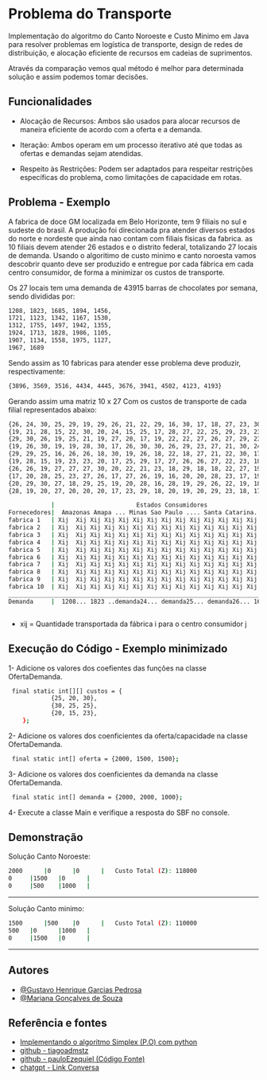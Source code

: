 
# Problema do Transporte

Implementação do algoritmo do Canto Noroeste e Custo Minimo em Java para resolver problemas em logística de transporte, design de redes de distribuição, e alocação eficiente de recursos em cadeias de suprimentos.

Através da comparação vemos qual método é melhor para determinada solução e assim podemos tomar decisões. 

## Funcionalidades

- Alocação de Recursos: Ambos são usados para alocar recursos de maneira eficiente de acordo com a oferta e a demanda.

- Iteração: Ambos operam em um processo iterativo até que todas as ofertas e demandas sejam atendidas.

- Respeito às Restrições: Podem ser adaptados para respeitar restrições específicas do problema, como limitações de capacidade em rotas.


## Problema - Exemplo

A fabrica de doce GM localizada em Belo Horizonte, tem 9 filiais no sul e sudeste do brasil. A produção foi direcionada pra atender diversos estados do norte e nordeste que ainda nao contam com filiais fisicas da fabrica. as 10 filiais devem atender 26 estados e o distrito federal, totalizando 27 locais de demanda. Usando o algoritimo de custo minimo e canto noroesta vamos descobrir quanto deve ser produzido e entregue por cada fábrica em cada centro consumidor, de forma a minimizar os custos de transporte.

Os 27 locais tem uma demanda de 43915 barras de chocolates por semana, sendo divididas por:
```bash
1208, 1823, 1685, 1894, 1456,
1721, 1123, 1342, 1167, 1530,
1312, 1755, 1497, 1942, 1355, 
1924, 1713, 1828, 1986, 1105,
1907, 1134, 1558, 1975, 1127, 
1967, 1689 
```

Sendo assim as 10 fabricas para atender esse problema deve produzir, respectivamente:
```bash
{3896, 3569, 3516, 4434, 4445, 3676, 3941, 4502, 4123, 4193}
```

Gerando assim uma matriz 10 x 27 
Com os custos de transporte de cada filial representados abaixo: 
```bash
{26, 24, 30, 25, 29, 19, 29, 26, 21, 22, 29, 16, 30, 17, 18, 27, 23, 30, 26, 16, 25, 27, 20, 20, 16, 18, 28}
{19, 21, 28, 15, 22, 30, 20, 24, 15, 25, 17, 28, 27, 22, 25, 29, 23, 23, 22, 18, 29, 23, 22, 17, 30, 23, 18}
{29, 30, 26, 19, 25, 21, 19, 27, 20, 17, 19, 22, 22, 27, 26, 27, 29, 23, 18, 30, 17, 27, 20, 18, 19, 26, 27}
{19, 26, 30, 19, 19, 28, 30, 17, 26, 30, 30, 26, 29, 23, 27, 21, 30, 24, 26, 23, 30, 29, 17, 30, 30, 18, 20}
{29, 29, 25, 16, 26, 26, 18, 30, 19, 26, 18, 22, 18, 27, 21, 22, 30, 17, 19, 17, 24, 26, 22, 16, 18, 22, 25}
{19, 28, 15, 19, 23, 23, 20, 17, 25, 29, 17, 27, 26, 26, 27, 22, 23, 18, 17, 25, 16, 30, 18, 17, 30, 23, 23}
{26, 26, 19, 27, 27, 27, 30, 20, 22, 21, 23, 18, 29, 18, 18, 22, 27, 19, 28, 17, 28, 23, 27, 23, 27, 19, 22}
{17, 20, 28, 25, 23, 27, 26, 17, 27, 26, 19, 16, 20, 20, 28, 23, 17, 19, 18, 29, 20, 22, 20, 29, 25, 30, 23}
{20, 29, 30, 27, 18, 29, 25, 19, 20, 28, 16, 28, 19, 29, 26, 22, 19, 18, 22, 17, 29, 29, 18, 19, 26, 28, 20}
{28, 19, 20, 27, 20, 20, 20, 17, 23, 29, 18, 20, 19, 20, 29, 23, 18, 17, 17, 18, 23, 18, 22, 29, 23, 19, 27}
```

```bash
            |                       Estados Consumidores
Fornecedores|  Amazonas Amapa ... Minas Sao Paulo .... Santa Catarina...   | Capacidade
fabrica 1   | Xij  Xij Xij Xij Xij Xij Xij Xij Xij Xij Xij Xij Xij Xij Xij | 3896
fabrica 2   | Xij  Xij Xij Xij Xij Xij Xij Xij Xij Xij Xij Xij Xij Xij Xij | 3569
fabrica 3   | Xij  Xij Xij Xij Xij Xij Xij Xij Xij Xij Xij Xij Xij Xij Xij | 3516
fabrica 4   | Xij  Xij Xij Xij Xij Xij Xij Xij Xij Xij Xij Xij Xij Xij Xij | 4434
fabrica 5   | Xij  Xij Xij Xij Xij Xij Xij Xij Xij Xij Xij Xij Xij Xij Xij | 4445
fabrica 6   | Xij  Xij Xij Xij Xij Xij Xij Xij Xij Xij Xij Xij Xij Xij Xij | 3676
fabrica 7   | Xij  Xij Xij Xij Xij Xij Xij Xij Xij Xij Xij Xij Xij Xij Xij | 3941
fabrica 8   | Xij  Xij Xij Xij Xij Xij Xij Xij Xij Xij Xij Xij Xij Xij Xij | 4502
fabrica 9   | Xij  Xij Xij Xij Xij Xij Xij Xij Xij Xij Xij Xij Xij Xij Xij | 4123
fabrica 10  | Xij  Xij Xij Xij Xij Xij Xij Xij Xij Xij Xij Xij Xij Xij Xij | 4193
____________________________________________________________________________________
Demanda     |  1208... 1823 ..demanda24... demanda25... demanda26... 1685  | Capacidade = demanada = 43915



```

- xij = Quantidade transportada da fábrica i para o centro consumidor j

## Execução do Código - Exemplo minimizado

1- Adicione os valores dos coefientes das funções na classe OfertaDemanda.


```bash
 final static int[][] custos = {
            {25, 20, 30},
            {30, 25, 25},
            {20, 15, 23},
    };
```

2- Adicione os valores dos coenficientes da oferta/capacidade na classe OfertaDemanda.

```bash
 final static int[] oferta = {2000, 1500, 1500};
```

3- Adicione os valores dos coenficientes da demanda  na classe OfertaDemanda.

```bash
 final static int[] demanda = {2000, 2000, 1000};
```

4- Execute a classe Main e verifique a resposta do SBF no console. 

## Demonstração

Solução Canto Noroeste: 
```bash
2000      |0	  |0	  |   Custo Total (Z): 118000
0	  |1500	  |0	  |
0	  |500	  |1000	  | 
```

_________________________________________________________________________________

Solução Canto minimo:
```bash
1500      |500	  |0	  |   Custo Total (Z): 110000
500	  |0	  |1000	  |
0	  |1500	  |0	  |
```
_________________________________________________________________________________ 


## Autores

- [@Gustavo Henrique Garcias Pedrosa]()
- [@Mariana Gonçalves de Souza]()


## Referência e fontes 

 - [Implementando o algoritmo Simplex (P.O) com python](https://www.youtube.com/watch?v=Dh-uWR5VPTU)
 - [github - tiagoadmstz](https://github.com/tiagoadmstz/simplex-example)
 - [ github - pauloEzequiel (Código Fonte)](https://github.com/pauloEzequiel/ProgramacaoLinear)
 - [chatgpt - Link Conversa](https://chat.openai.com/share/fcaaee2d-3628-4c64-862b-eb26849667c3)

